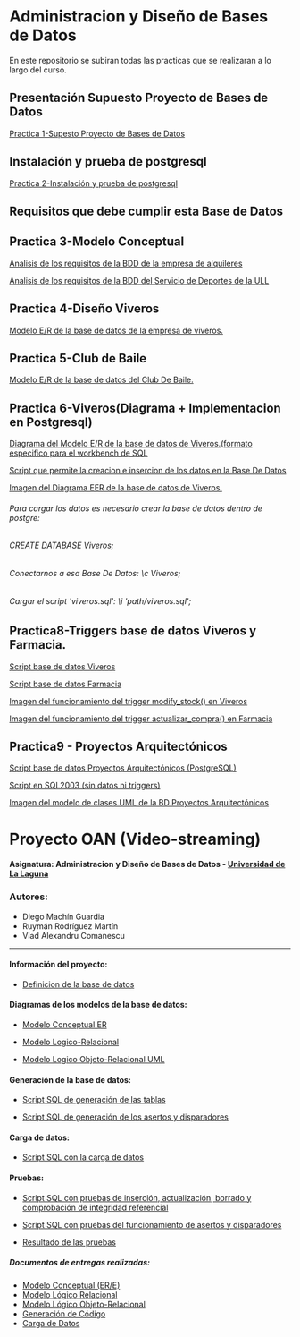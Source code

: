 # Administracion y Diseño de Bases de Datos


En este repositorio se subiran todas las practicas que se realizaran a lo largo del curso.

## Presentación Supuesto Proyecto de Bases de Datos

[Practica 1-Supesto Proyecto de Bases de Datos](https://github.com/Zanuro/BDD/blob/master/requisitos.md)

## Instalación y prueba de postgresql

[Practica 2-Instalación y prueba de postgresql](https://github.com/Zanuro/BDD/blob/master/Practica%20Instalación%20y%20prueba%20de%20postgresql.txt)

## Requisitos que debe cumplir esta Base de Datos

## Practica 3-Modelo Conceptual

[Analisis de los requisitos de la BDD de la empresa de alquileres](https://github.com/Zanuro/BDD/blob/master/Alquiler_Inmuebles.png)


[Analisis de los requisitos de la BDD del Servicio de Deportes de la ULL](https://github.com/Zanuro/BDD/blob/master/Copia-de-Deportes.png)

## Practica 4-Diseño Viveros
[Modelo E/R de la base de datos de la empresa de viveros.](https://github.com/Zanuro/BDD/blob/master/viveros.png)

## Practica 5-Club de Baile
[Modelo E/R de la base de datos del Club De Baile.](https://github.com/Zanuro/BDD/blob/master/ClubdeBaile.png)

## Practica 6-Viveros(Diagrama + Implementacion en Postgresql)
[Diagrama del Modelo E/R de la base de datos de Viveros.(formato especifico para el workbench de SQL](https://github.com/Zanuro/BDD/blob/master/eer_viveros_ruyman.mwb)

[Script que permite la creacion e insercion de los datos en la Base De Datos](https://github.com/Zanuro/BDD/blob/master/viveros.sql)

[Imagen del Diagrama EER de la base de datos de Viveros.](https://github.com/Zanuro/BDD/blob/master/workbench_viveros.png)
###### Para cargar los datos es necesario crear la base de datos dentro de postgre:
###### CREATE DATABASE Viveros;
###### Conectarnos a esa Base De Datos: \c Viveros;
###### Cargar el script 'viveros.sql': \i 'path/viveros.sql';

## Practica8-Triggers base de datos Viveros y Farmacia.

[Script base de datos Viveros](https://github.com/Zanuro/BDD/blob/master/Viveros/viveros-trigger-vlad_mod_debug.sql)

[Script base de datos Farmacia](https://github.com/Zanuro/BDD/blob/master/Farmacia/farmacia_datos_y_trigger.sql)

[Imagen del funcionamiento del trigger modify_stock() en Viveros](https://github.com/Zanuro/BDD/blob/master/Viveros/viveros_trigger_vlad.jpg)

[Imagen del funcionamiento del trigger actualizar_compra() en Farmacia](https://github.com/Zanuro/BDD/blob/master/Farmacia/farmacia_trigger.jpg)


## Practica9 - Proyectos Arquitectónicos

[Script base de datos Proyectos Arquitectónicos (PostgreSQL)](https://github.com/Zanuro/BDD/blob/master/ProyectoArquitectonico/proyectos.sql)

[Script en SQL2003 (sin datos ni triggers)](https://github.com/Zanuro/BDD/blob/master/ProyectoArquitectonico/proyectos_sql_2003.sql)

[Imagen del modelo de clases UML de la BD Proyectos Arquitectónicos](https://github.com/Zanuro/BDD/blob/master/ProyectoArquitectonico/esquema.png)

# Proyecto OAN (Video-streaming)

#### Asignatura: Administracion y Diseño de Bases de Datos - [Universidad de La Laguna](https://www.ull.es)

### Autores:
- Diego Machín Guardia
- Ruymán Rodríguez Martín
- Vlad Alexandru Comanescu

***


#### Información del proyecto:

- [Definicion de la base de datos](https://github.com/Zanuro/BDD/blob/master/OAN/Otros%20documentos/Definicion.pdf)


#### Diagramas de los modelos de la base de datos:

- [Modelo Conceptual ER](https://github.com/Zanuro/BDD/blob/master/OAN/E-R-OAN.png)

- [Modelo Logico-Relacional](https://github.com/Zanuro/BDD/blob/master/OAN/OAN_logico_relacional.png)

- [Modelo Logico Objeto-Relacional UML](https://github.com/Zanuro/BDD/blob/master/OAN/OAN_modelo_objeto_relacional.png)


#### Generación de la base de datos:

- [Script SQL de generación de las tablas](https://github.com/Zanuro/BDD/blob/master/OAN/Script/OAN.sql)

- [Script SQL de generación de los asertos y disparadores](https://github.com/Zanuro/BDD/blob/master/OAN/Script/OAN_triggers.sql)


#### Carga de datos:

- [Script SQL con la carga de datos](https://github.com/Zanuro/BDD/blob/master/OAN/Script/OAN_datos.sql)


#### Pruebas:

- [Script SQL con pruebas de inserción, actualización, borrado y comprobación de integridad referencial](https://github.com/Zanuro/BDD/blob/master/OAN/Script/OAN_pruebas.sql)

- [Script SQL con pruebas del funcionamiento de asertos y disparadores](https://github.com/Zanuro/BDD/blob/master/OAN/Script/OAN_pruebas_triggers.sql)

- [Resultado de las pruebas](https://github.com/Zanuro/BDD/blob/master/OAN/Otros%20documentos/Pruebas%20OAN.pdf)


##### Documentos de entregas realizadas: 

- [Modelo Conceptual (ER/E)](https://github.com/Zanuro/BDD/blob/master/OAN/Otros%20documentos/E_R.pdf)
- [Modelo Lógico Relacional](https://github.com/Zanuro/BDD/blob/master/OAN/Otros%20documentos/LogicoRelacional.pdf)
- [Modelo Lógico Objeto-Relacional](https://github.com/Zanuro/BDD/blob/master/OAN/Otros%20documentos/Objeto_relacional.pdf)
- [Generación de Código](https://github.com/Zanuro/BDD/blob/master/OAN/Otros%20documentos/ScriptCreacion.pdf)
- [Carga de Datos](https://github.com/Zanuro/BDD/blob/master/OAN/Otros%20documentos/CargaDeDatos.pdf)
